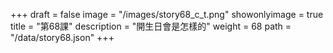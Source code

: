 +++
draft = false 
image = "/images/story68_c_t.png" 
showonlyimage = true 
title = "第68課" 
description = "開生日會是怎樣的" 
weight = 68 
path = "/data/story68.json" 
+++
